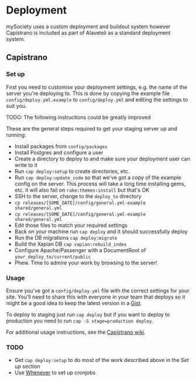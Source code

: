 # Deployment

mySociety uses a custom deployment and buildout system however Capistrano is included as part of Alaveteli as a standard deployment system.

## Capistrano

### Set up

First you need to customise your deployment settings, e.g. the name of the server you're deploying to. This is done by copying the example file `config/deploy.yml.example` to `config/deploy.yml` and editing the settings to suit you.

TODO: The following instructions could be greatly improved

These are the general steps required to get your staging server up and running:

* Install packages from `config/packages`
* Install Postgres and configure a user
* Create a directory to deploy to and make sure your deployment user can write to it
* Run `cap deploy:setup` to create directories, etc.
* Run `cap deploy:update_code` so that we've got a copy of the example config on the server. This process will take a long time installing gems, etc. it will also fail on `rake:themes:install` but that's OK
* SSH to the server, change to the `deploy_to` directory
* `cp releases/[SOME_DATE]/config/general.yml-example shared/general.yml`
* `cp releases/[SOME_DATE]/config/general.yml-example shared/general.yml`
* Edit those files to match your required settings
* Back on your machine run `cap deploy` and it should successfully deploy
* Run the DB migrations `cap deploy:migrate`
* Build the Xapian DB `cap xapian:rebuild_index`
* Configure Apache/Passenger with a DocumentRoot of `your_deploy_to/current/public`
* Phew. Time to admire your work by browsing to the server!

### Usage

Ensure you've got a `config/deploy.yml` file with the correct settings for your site. You'll need to share this with everyone in your team that deploys so it might be a good idea to keep the latest version in a [Gist](http://gist.github.com/).

To deploy to staging just run `cap deploy` but if you want to deploy to production you need to run `cap -S stage=production deploy`.

For additional usage instructions, see the [Capistrano wiki](https://github.com/capistrano/capistrano/wiki/).

### TODO

* Get `cap deploy:setup` to do most of the work described above in the *Set up* section
* Use [Whenever](https://github.com/javan/whenever) to set up cronjobs
